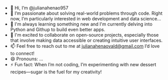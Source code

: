 - 👋 Hi, I’m @julianahenao957 
- 👀 I’m passionate about solving real-world problems through code. Right now, I’m particularly interested in web development and data science...
- 🌱 I'm always learning something new and I'm currently delving into Python and Githup to build even better apps.
- 💞️ I'm excited to collaborate on open-source projects, especially those that involve making data accessible or creating intuitive user interfaces.
- 📫 Feel free to reach out to me at julianahenaovald@gmail.com I’d love to connect!
- 😄 Pronouns: ...
- ⚡ Fun fact: When I’m not coding, I’m experimenting with new dessert recipes—sugar is the fuel for my creativity!
